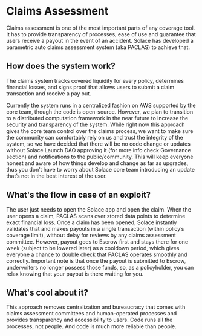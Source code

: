 # Claims Assessment

Claims assessment is one of the most important parts of any coverage tool. It has to provide transparency of processes, ease of use and guarantee that users receive a payout in the event of an accident. Solace has developed a parametric auto claims assessment system (aka PACLAS) to achieve that.

## How does the system work?

The claims system tracks covered liquidity for every policy, determines financial losses, and signs proof that allows users to submit a claim transaction and receive a pay out. 

Currently the system runs in a centralized fashion on AWS supported by the core team, though the code is open-source. However, we plan to transition to a distributed computation framework in the near future to increase the security and transparency of the system. While right now this approach gives the core team control over the claims process, we want to make sure the community can comfortably rely on us and trust the integrity of the system, so we have decided that there will be no code change or updates without Solace Launch DAO approving it (for more info check Governance section) and notifications to the public/community. This will keep everyone honest and aware of how things develop and change as far as upgrades, thus you don’t have to worry about Solace core team introducing an update that’s not in the best interest of the user.

## What's the flow in case of an exploit?

The user just needs to open the Solace app and open the claim. When the user opens a claim, PACLAS scans over stored data points to determine exact financial loss. Once a claim has been opened, Solace instantly validates that and makes payouts in a single transaction (within policy’s coverage limit), without delay for reviews by any claims assessment committee.  However, payout goes to Escrow first and stays there for one week (subject to be lowered later) as a cooldown period, which gives everyone a chance to double check that PACLAS operates smoothly and correctly. Important note is that once the payout is submitted to Escrow, underwriters no longer possess those funds, so, as a policyholder, you can relax knowing that your payout is there waiting for you.

## What's cool about it?

This approach removes centralization and bureaucracy that comes with claims assessment committees and human-operated processes and provides transparency and accessibility to users. Code runs all the processes, not people. And code is much more reliable than people. 